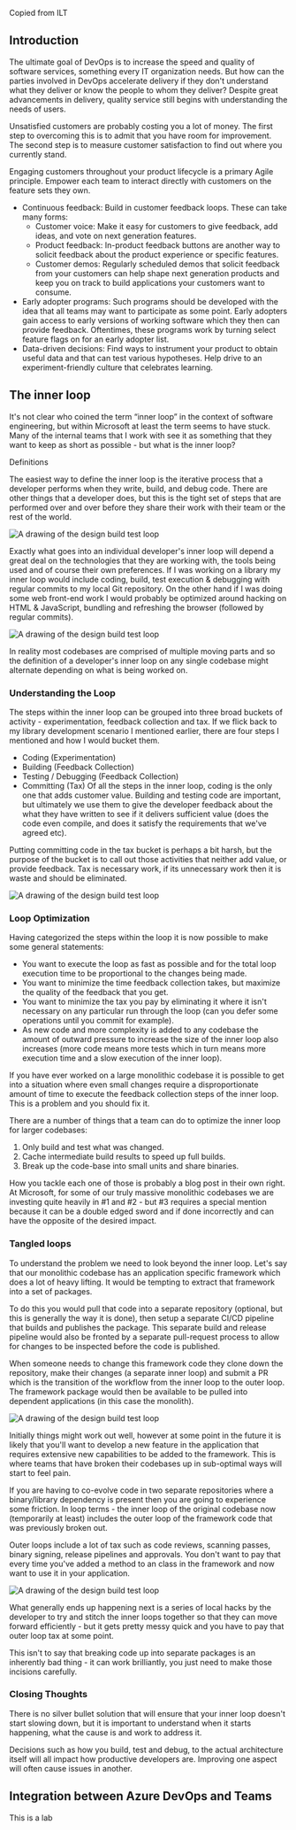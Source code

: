 Copied from ILT

## Introduction
The ultimate goal of DevOps is to increase the speed and quality of software services, something every IT organization needs. But how can the parties involved in DevOps accelerate delivery if they don't understand what they deliver or know the people to whom they deliver? Despite great advancements in delivery, quality service still begins with understanding the needs of users.

Unsatisfied customers are probably costing you a lot of money. The first step to overcoming this is to admit that you have room for improvement. The second step is to measure customer satisfaction to find out where you currently stand.

Engaging customers throughout your product lifecycle is a primary Agile principle. Empower each team to interact directly with customers on the feature sets they own.

- Continuous feedback: Build in customer feedback loops. These can take many forms:
  - Customer voice: Make it easy for customers to give feedback, add ideas, and vote on next generation features.
  - Product feedback: In-product feedback buttons are another way to solicit feedback about the product experience or specific features.
  - Customer demos: Regularly scheduled demos that solicit feedback from your customers can help shape next generation products and keep you on track to build applications your customers want to consume.
- Early adopter programs: Such programs should be developed with the idea that all teams may want to participate as some point. Early adopters gain access to early versions of working software which they then can provide feedback. Oftentimes, these programs work by turning select feature flags on for an early adopter list.
- Data-driven decisions: Find ways to instrument your product to obtain useful data and that can test various hypotheses. Help drive to an experiment-friendly culture that celebrates learning.

## The inner loop

It's not clear who coined the term “inner loop” in the context of software engineering, but within Microsoft at least the term seems to have stuck. Many of the internal teams that I work with see it as something that they want to keep as short as possible - but what is the inner loop?

Definitions

The easiest way to define the inner loop is the iterative process that a developer performs when they write, build, and debug code. There are other things that a developer does, but this is the tight set of steps that are performed over and over before they share their work with their team or the rest of the world.

![A drawing of the design build test loop](../media/1-inner-loop.png)

Exactly what goes into an individual developer's inner loop will depend a great deal on the technologies that they are working with, the tools being used and of course their own preferences. If I was working on a library my inner loop would include coding, build, test execution & debugging with regular commits to my local Git repository. On the other hand if I was doing some web front-end work I would probably be optimized around hacking on HTML & JavaScript, bundling and refreshing the browser (followed by regular commits).

![A drawing of the design build test loop](../media/1-inner-loop-2.png)

In reality most codebases are comprised of multiple moving parts and so the definition of a developer's inner loop on any single codebase might alternate depending on what is being worked on.

### Understanding the Loop

The steps within the inner loop can be grouped into three broad buckets of activity - experimentation, feedback collection and tax. If we flick back to my library development scenario I mentioned earlier, there are four steps I mentioned and how I would bucket them.

- Coding (Experimentation)
- Building (Feedback Collection)
- Testing / Debugging (Feedback Collection)
- Committing (Tax)
Of all the steps in the inner loop, coding is the only one that adds customer value. Building and testing code are important, but ultimately we use them to give the developer feedback about the what they have written to see if it delivers sufficient value (does the code even compile, and does it satisfy the requirements that we've agreed etc).

Putting committing code in the tax bucket is perhaps a bit harsh, but the purpose of the bucket is to call out those activities that neither add value, or provide feedback. Tax is necessary work, if its unnecessary work then it is waste and should be eliminated.

![A drawing of the design build test loop](../media/1-inner-loop-3.png)

### Loop Optimization

Having categorized the steps within the loop it is now possible to make some general statements:

- You want to execute the loop as fast as possible and for the total loop execution time to be proportional to the changes being made.
- You want to minimize the time feedback collection takes, but maximize the quality of the feedback that you get.
- You want to minimize the tax you pay by eliminating it where it isn't necessary on any particular run through the loop (can you defer some operations until you commit for example).
- As new code and more complexity is added to any codebase the amount of outward pressure to increase the size of the inner loop also increases (more code means more tests which in turn means more execution time and a slow execution of the inner loop).

If you have ever worked on a large monolithic codebase it is possible to get into a situation where even small changes require a disproportionate amount of time to execute the feedback collection steps of the inner loop. This is a problem and you should fix it.

There are a number of things that a team can do to optimize the inner loop for larger codebases:

1. Only build and test what was changed.
1. Cache intermediate build results to speed up full builds.
1. Break up the code-base into small units and share binaries.

How you tackle each one of those is probably a blog post in their own right. At Microsoft, for some of our truly massive monolithic codebases we are investing quite heavily in #1 and #2 - but #3 requires a special mention because it can be a double edged sword and if done incorrectly and can have the opposite of the desired impact.

### Tangled loops

To understand the problem we need to look beyond the inner loop. Let's say that our monolithic codebase has an application specific framework which does a lot of heavy lifting. It would be tempting to extract that framework into a set of packages.

To do this you would pull that code into a separate repository (optional, but this is generally the way it is done), then setup a separate CI/CD pipeline that builds and publishes the package. This separate build and release pipeline would also be fronted by a separate pull-request process to allow for changes to be inspected before the code is published.

When someone needs to change this framework code they clone down the repository, make their changes (a separate inner loop) and submit a PR which is the transition of the workflow from the inner loop to the outer loop. The framework package would then be available to be pulled into dependent applications (in this case the monolith).

![A drawing of the design build test loop](../media/1-inner-loop-4.png)

Initially things might work out well, however at some point in the future it is likely that you'll want to develop a new feature in the application that requires extensive new capabilities to be added to the framework. This is where teams that have broken their codebases up in sub-optimal ways will start to feel pain.

If you are having to co-evolve code in two separate repositories where a binary/library dependency is present then you are going to experience some friction. In loop terms - the inner loop of the original codebase now (temporarily at least) includes the outer loop of the framework code that was previously broken out.

Outer loops include a lot of tax such as code reviews, scanning passes, binary signing, release pipelines and approvals. You don't want to pay that every time you've added a method to an class in the framework and now want to use it in your application.

![A drawing of the design build test loop](../media/1-inner-loop-5.png)

What generally ends up happening next is a series of local hacks by the developer to try and stitch the inner loops together so that they can move forward efficiently - but it gets pretty messy quick and you have to pay that outer loop tax at some point.

This isn't to say that breaking code up into separate packages is an inherently bad thing - it can work brilliantly, you just need to make those incisions carefully.

### Closing Thoughts

There is no silver bullet solution that will ensure that your inner loop doesn't start slowing down, but it is important to understand when it starts happening, what the cause is and work to address it.

Decisions such as how you build, test and debug, to the actual architecture itself will all impact how productive developers are. Improving one aspect will often cause issues in another.

## Integration between Azure DevOps and Teams

This is a lab
